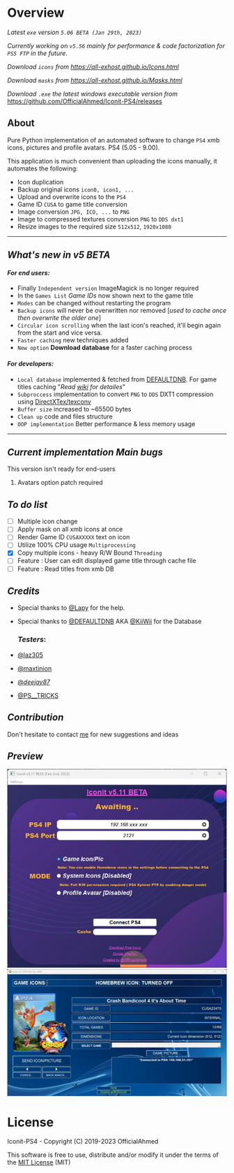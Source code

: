 # Overview

_Latest `exe` version `5.06 BETA (Jan 29th, 2023)`_

_Currently working on `v5.56` mainly for performance & code factorization for `PS5 FTP` in the future_.

*Download `icons` from <https://all-exhost.github.io/Icons.html>*

*Download `masks` from <https://all-exhost.github.io/Masks.html>*

*Download `.exe` the latest windows executable version from* <https://github.com/OfficialAhmed/Iconit-PS4/releases>

## About

Pure Python implementation of an automated software to change `PS4` xmb icons, pictures and profile avatars. PS4 (5.05 - 9.00).

This application is much convenient than uploading the icons manually, it automates the following:

* Icon duplication 
* Backup original icons `icon0, icon1, ...`
* Upload and overwrite icons to the `PS4`  
* Game ID `CUSA` to game title conversion
* Image conversion `JPG, ICO, ...` to `PNG`
* Image to compressed textures conversion `PNG` to `DDS dxt1`
* Resize images to the required size `512x512`, `1920x1080`

________________________________________

## *What's new in v5 BETA*

#### _For end users:_

*  Finally `Independent version` ImageMagick is no longer required
*  In the `Games List` _Game IDs_ now shown next to the game title
*  `Modes` can be changed without restarting the program
*  `Backup icons` will never be overwritten nor removed [_used to cache once then overwrite the older one_]
*  `Circular icon scrolling` when the last icon's reached, it'll begin again from the start and vice versa.
*  `Faster caching` new techniques added
*  `New option` __Download database__ for a faster caching process
 
#### _For developers:_
*  `Local database` implemented & fetched from [DEFAULTDNB](https://github.com/DEFAULTDNB/DEFAULTDNB.github.io). For game titles caching "_Read [wiki](https://github.com/OfficialAhmed/Iconit-PS4/wiki/Performance) for detailes_"
*  `Subproccess` implementation to convert `PNG` to `DDS` DXT1 compression using [DirectXTex/texconv](https://github.com/Microsoft/DirectXTex/wiki/Texconv)
*  `Buffer size` increased to ~65500 bytes
*  `Clean up` code and files structure
*  `OOP implementation` Better performance & less memory usage
________________________________________

## *Current implementation Main bugs* 
 This version isn't ready for end-users
1. Avatars option patch required

## _To do list_

* [ ] Multiple icon change
* [ ] Apply mask on all xmb icons at once
* [ ] Render Game ID `CUSAXXXXX` text on icon
* [ ] Utilize 100% CPU usage `Multiprocessing`
* [x] Copy multiple icons - heavy R/W Bound `Threading`
* [ ] Feature : User can edit displayed game title through cache file
* [ ] Feature : Read titles from xmb DB 

## _Credits_
* Special thanks to [@Lapy](https://twitter.com/Lapy05575948) for the help.
* Special thanks to [@DEFAULTDNB](https://github.com/DEFAULTDNB) AKA [@KiiWii](https://twitter.com/DefaultDNB) for the Database

    ### _Testers_:
* [@laz305](https://twitter.com/laz305)
* [@maxtinion](https://twitter.com/maxtinion)
* [@_deejay87_](https://twitter.com/_deejay87_)
* [@PS__TRICKS](https://twitter.com/PS__TRICKS)

## _Contribution_
Don't hesitate to contact [me](https://twitter.com/OfficialAhmed0) for new suggestions and ideas 

## _Preview_
![Main_screen](Interface/view/main_screen.jpg)
![Icons_screen](Interface/view/icons_screen.jpg)


# License
Iconit-PS4 - Copyright (C) 2019-2023 OfficialAhmed

This software is free to use, distribute and/or modify it under the terms of the [MIT License](LICENSE) (MIT)
